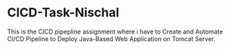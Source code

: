 # CICD-Task-Nischal
This is the CICD pipepline assignment where i have to Create and Automate CI/CD Pipeline to Deploy Java-Based Web Application on Tomcat Server.
